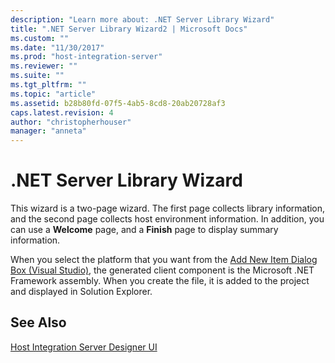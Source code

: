```yaml
---
description: "Learn more about: .NET Server Library Wizard"
title: ".NET Server Library Wizard2 | Microsoft Docs"
ms.custom: ""
ms.date: "11/30/2017"
ms.prod: "host-integration-server"
ms.reviewer: ""
ms.suite: ""
ms.tgt_pltfrm: ""
ms.topic: "article"
ms.assetid: b28b80fd-07f5-4ab5-8cd8-20ab20728af3
caps.latest.revision: 4
author: "christopherhouser"
manager: "anneta"
---
```

# .NET Server Library Wizard
This wizard is a two-page wizard. The first page collects library information, and the second page collects host environment information. In addition, you can use a **Welcome** page, and a **Finish** page to display summary information.  
  
 When you select the platform that you want from the [Add New Item Dialog Box (Visual Studio)](../core/add-new-item-dialog-box-visual-studio-1.md), the generated client component is the Microsoft .NET Framework assembly. When you create the file, it is added to the project and displayed in Solution Explorer.  
  
## See Also  
 [Host Integration Server Designer UI](../core/host-integration-server-designer-ui1.md)
